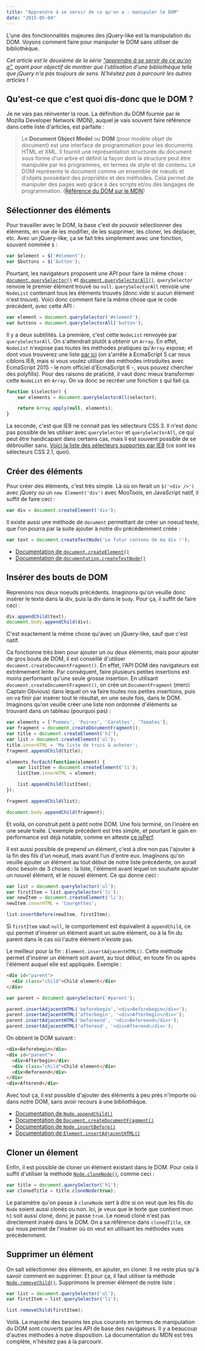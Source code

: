 ```yaml
---
title: "Apprendre à se servir de ce qu'on a : manipuler le DOM"
date: "2015-05-04"
---
```


L'une des fonctionnalités majeures des jQuery-like est la manipulation du DOM.
Voyons comment faire pour manipuler le DOM sans utiliser de bibliothèque.

<span class="more"></span>

_Cet article est le deuxième de la série ["apprendre à se servir de ce qu'on
a"](/articles/apprendre-a-se-servir-de-ce-quon-a), ayant pour objectif de
montrer que l'utilisation d'une bibliothèque telle que jQuery n'a pas toujours
de sens. N'hésitez pas à parcourir les autres articles !_

## Qu'est-ce que c'est quoi dis-donc que le DOM ?

Je ne vais pas réinventer la roue. La définition du DOM fournie par le Mozilla
Developer Network (MDN), auquel je vais souvent faire référence dans cette
liste d'articles, est parfaite :

> Le **Document Object Model** ou **DOM** (pour modèle objet de document) est
> une interface de programmation pour les documents HTML et XML. Il fournit une
> représentation structurée du document sous forme d'un arbre et définit la
> façon dont la structure peut être manipulée par les programmes, en termes de
> style et de contenu. Le DOM représente le document comme un ensemble de nœuds
> et d'objets possédant des propriétés et des méthodes. Cela permet de
> manipuler des pages web grâce à des scripts et/ou des langages de
> programmation.  ([Référence du DOM sur le
> MDN](https://developer.mozilla.org/fr/docs/Web/API/R%C3%A9f%C3%A9rence_du_DOM_Gecko))

## Sélectionner des éléments

Pour travailler avec le DOM, la base c'est de pouvoir sélectionner des
éléments, en vue de les modifier, de les supprimer, les cloner, les déplacer,
etc. Avec un jQuery-like, ça se fait très simplement avec une fonction, souvent
nommée `$` :

```javascript
var $element = $('#element');
var $buttons = $('button');
```

Pourtant, les navigateurs proposent une API pour faire la même chose :
[`document.querySelector()`](https://developer.mozilla.org/en-US/docs/Web/API/Document/querySelector?redirectlocale=en-US&redirectslug=DOM%2FDocument.querySelector)
et
[`document.querySelectorAll()`](https://developer.mozilla.org/en-US/docs/Web/API/Document/querySelectorAll?redirectlocale=en-US&redirectslug=DOM%2FDocument.querySelectorAll).
`querySelector` renvoie le premier élément trouvé ou `null`. `querySelectorAll`
renvoie une `NodeList` contenant tous les éléments trouvés (donc vide si aucun
élément n'est trouvé). Voici donc comment faire la même chose que le code
précédent, avec cette API :

```javascript
var element = document.querySelector('#element');
var buttons = document.querySelectorAll('button');
```

Il y a deux subtilités. La première, c'est cette `NodeList` renvoyée par
`querySelectorAll`. On s'attendrait plutôt à obtenir un `Array`. En effet,
`NodeList` n'expose pas toutes les méthodes pratiques qu'`Array` expose, et
dont vous trouverez une liste [par ici](http://es5.github.io/#x15.4.4) (on
s'arrête à EcmaScript 5 car nous ciblons IE8, mais si vous voulez utiliser des
méthodes introduites avec EcmaScript 2015 - le nom officiel d'EcmaScript 6 -,
vous pouvez chercher des polyfills). Pour des raisons de praticité, il vaut
donc mieux transformer cette `NodeList` en `Array`. On va donc se recréer une
fonction `$` qui fait ça.

```javascript
function $(selector) {
    var elements = document.querySelectorAll(selector);

    return Array.apply(null, elements);
}
```

La seconde, c'est que IE8 ne connait pas les sélecteurs CSS 3. Il n'est donc
pas possible de les utiliser avec `querySelector` et `querySelectorAll`, ce qui
peut être handicapant dans certains cas, mais il est souvent possible de se
débrouiller sans. [Voici la liste des sélecteurs supportés par
IE8](http://www.w3.org/TR/CSS2/selector.html) (ce sont les sélecteurs CSS 2.1,
quoi).


## Créer des éléments

Pour créer des éléments, c'est très simple. Là où on ferait un `$('<div />')`
avec jQuery ou un `new Element('div')` avec MooTools, en JavaScript natif, il
suffit de faire ceci :

```javascript
var div = document.createElement('div');
```

Il existe aussi une méthode de `document` permettant de créer un noeud texte,
que l'on pourra par la suite ajouter à notre div précédemment créée :

```javascript
var text = document.createTextNode('Le futur contenu de ma div !');
```

* [Documentation de
`document.createElement()`](https://developer.mozilla.org/en-US/docs/Web/API/Document/createElement)
* [Documentation de
`documentation.createTextNode()`](https://developer.mozilla.org/en-US/docs/Web/API/Document/createTextNode)

## Insérer des bouts de DOM

Reprenons nos deux noeuds précédents. Imaginons qu'on veuille donc insérer le
texte dans la div, puis la div dans le `body`. Pour ça, il suffit de faire ceci
:

```javascript
div.appendChild(text);
document.body.appendChild(div);
```

C'est exactement la même chose qu'avec un jQuery-like, sauf que c'est natif.

Ca fonctionne très bien pour ajouter un ou deux éléments, mais pour ajouter de
gros bouts de DOM, il est conseillé d'utiliser
`document.createDocumentFragment()`. En effet, l'API DOM des navigateurs est
extrêmement lente. Par conséquent, faire plusieurs petites insertions est moins
performant qu'une seule grosse insertion. En utilisant
`document.createDocumentFragment()`, on crée un `DocumentFragment` (merci
Captain Obvious) dans lequel on va faire toutes nos petites insertions, puis on
va finir par insérer tout le résultat, en une seule fois, dans le DOM.
Imaginons qu'on veuille créer une liste non ordonnée d'éléments se trouvant
dans un tableau (pourquoi pas) :

```javascript
var elements = ['Pommes', 'Poires', 'Carottes', 'Tomates'];
var fragment = document.createDocumentFragment();
var title = document.createElement('h1');
var list = document.createElement('ul');
title.innerHTML = 'Ma liste de trucs à acheter';
fragment.appendChild(title);

elements.forEach(function(element) {
    var listItem = document.createElement('li');
    listItem.innerHTML = element;

    list.appendChild(listItem);
});

fragment.appendChild(list);

document.body.appendChild(fragment);
```

Et voilà, on construit petit à petit notre DOM. Une fois terminé, on l'insère
en une seule traite. L'exemple précédent est très simple, et pourtant le gain
en performance est déjà notable, comme en atteste [ce
jsPerf](http://jsperf.com/documentfragment-speed-test).

Il est aussi possible de prepend un élément, c'est à dire non pas l'ajouter à
la fin des fils d'un noeud, mais avant l'un d'entre eux. Imaginons qu'on
veuille ajouter un élément au tout début de notre liste précédente, on aurait
donc besoin de 3 choses : la liste, l'élément avant lequel on souhaite ajouter
un nouvel élément, et le nouvel élément. Ce qui donne ceci :

```javascript
var list = document.querySelector('ul');
var firstItem = list.querySelector('li');
var newItem = document.createElement('li');
newItem.innerHTML = 'Courgettes';

list.insertBefore(newItem, firstItem);
```

Si `firstItem` vaut `null`, le comportement est équivalent à `appendChild`, ce
qui permet d'insérer un élément avant un autre élément, ou à la fin du parent
dans le cas où l'autre élément n'existe pas.

Le meilleur pour la fin : `Element.insertAdjacentHTML()`. Cette méthode permet
d'insérer un élément soit avant, au tout début, en toute fin ou après l'élément
auquel elle est appliquée. Exemple :

```html
<div id="parent">
  <div class="child">Child element</div>
</div>
```

```javascript
var parent = document.querySelector('#parent');

parent.insertAdjacentHTML('beforebegin','<div>Beforebegin</div>');
parent.insertAdjacentHTML('afterbegin', '<div>Afterbegin</div>');
parent.insertAdjacentHTML('beforeend', '<div>Beforeend</div>');
parent.insertAdjacentHTML('afterend', '<div>Afterend</div>');
```

On obtient le DOM suivant :

```html
<div>Beforebegin</div>
<div id="parent">
  <div>Afterbegin</div>
  <div class="child">Child element</div>
  <div>Beforeend</div>
</div>
<div>Afterend</div>
```

Avec tout ça, il est possible d'ajouter des éléments à peu près n'importe où
dans notre DOM, sans avoir recours à une bibliothèque.

* [Documentation de
`Node.appendChild()`](https://developer.mozilla.org/en-US/docs/Web/API/Node/appendChild)
* [Documentation de
`Document.createDocumentFragment()`](https://developer.mozilla.org/en-US/docs/Web/API/Document/createDocumentFragment)
* [Documentation de
`Node.insertBefore()`](https://developer.mozilla.org/en-US/docs/Web/API/Node/insertBefore)
* [Documentation de
`Element.insertAdjacentHTML()`](https://developer.mozilla.org/en-US/docs/Web/API/Element/insertAdjacentHTML)

## Cloner un élement

Enfin, il est possible de cloner un élément existant dans le DOM. Pour cela il
suffit d'utiliser la méthode
[`Node.cloneNode()`](https://developer.mozilla.org/en-US/docs/Web/API/Node/cloneNode),
comme ceci :

```javascript
var title = document.querySelector('h1');
var clonedTitle = title.cloneNode(true);
```

Le paramètre qu'on passe à `cloneNode` sert à dire si on veut que les fils du
`Node` soient aussi clonés ou non. Ici, je veux que le texte que contient mon
`h1` soit aussi cloné, donc je passe `true`. Le noeud cloné n'est pas
directement inséré dans le DOM. On a sa référence dans `clonedTitle`, ce qui
nous permet de l'insérer où on veut en utilisant les méthodes vues
précédemment.

## Supprimer un élément

On sait sélectionner des éléments, en ajouter, en cloner. Il ne reste plus qu'à
savoir comment en supprimer. Et pour ça, il faut utiliser la méthode
[`Node.removeChild()`](https://developer.mozilla.org/en-US/docs/Web/API/Node/removeChild).
Supprimons le premier élément de notre liste :

```javascript
var list = document.querySelector('ul');
var firstItem = list.querySelector('li');

list.removeChild(firstItem);
```

Voilà. La majorité des besoins les plus courants en termes de manipulation du
DOM sont couverts par les API de base des navigateurs. Il y a beaucoup d'autres
méthodes à notre disposition. La documentation du MDN est très complète,
n'hésitez pas à la parcourir.
